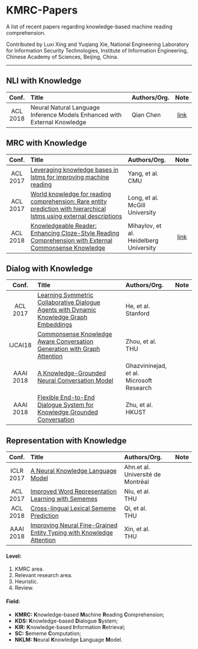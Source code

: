 # KMRC-Papers

A list of recent papers regarding knowledge-based machine reading comprehension.

Contributed by Luxi Xing and Yuqiang Xie, National Engineering Laboratory for Information Security Technologies, Institute of Information Engineering, Chinese Academy of Sciences, Beijing, China. 

-------

## NLI with Knowledge

| Conf.   | Title | Authors/Org. | Note |
| :-----: | :---  | :----------- | :---:|
| ACL<br>2018 | Neural Natural Language Inference Models Enhanced with External Knowledge | Qian Chen | [link](https://github.com/XingLuxi/KMRC-Papers/blob/master/note/kim.md) |
 
## MRC with Knowledge

| Conf.   | Title | Authors/Org. | Note |
| :-----: | :--- | :----------- | :---:|
| ACL<br>2017   | [Leveraging knowledge bases in lstms for improving machine reading](https://doi.org/10.18653/v1/P17-1132)   | Yang, et al.<br>CMU | |
| ACL<br>2017   | [World knowledge for reading comprehension: Rare entity prediction with hierarchical lstms using external descriptions](http://www.aclweb.org/anthology/D17-1086)  | Long, et al.<br>McGill University| |
| ACL<br>2018   | [Knowledgeable Reader: Enhancing Cloze-Style Reading Comprehension with External Commonsense Knowledge](http://aclweb.org/anthology/P18-1076)  | Mihaylov, et al.<br>Heidelberg University   | [link](https://github.com/XingLuxi/KMRC-Papers/blob/master/note/knreader.md) |

## Dialog with Knowledge  

| Conf.   | Title | Authors/Org. | Note |
| :-----: | :--- | :----------- | :---:|
| ACL<br>2017   | [Learning Symmetric Collaborative Dialogue Agents with Dynamic Knowledge Graph Embeddings](http://aclweb.org/anthology/P17-1162) | He, et al.<br>Stanford |  | 
| IJCAI18 | [Commonsense Knowledge Aware Conversation Generation with Graph Attention](https://www.ijcai.org/proceedings/2018/0643.pdf) | Zhou, et al.<br>THU |  | 
| AAAI<br>2018  | [A Knowledge-Grounded Neural Conversation Model](https://www.microsoft.com/en-us/research/wp-content/uploads/2017/02/A_Knowledge_Grounded_Neural_Conversation_Model.pdf) | Ghazvininejad, et al.<br>Microsoft Research |  |
| AAAI<br>2018   | [Flexible End-to-End Dialogue System for Knowledge Grounded Conversation](https://arxiv.org/pdf/1709.04264.pdf) | Zhu, et al.<br>HKUST | |

## Representation with Knowledge 

| Conf.   | Title | Authors/Org. | Note |
| :-----: | :--- | :----------- | :---:|
| ICLR<br>2017  | [A Neural Knowledge Language Model](https://arxiv.org/pdf/1608.00318v1.pdf)                            | Ahn.et al.<br>Université de Montréal | |
| ACL<br>2017   | [Improved Word Representation Learning with Sememes](http://aclweb.org/anthology/P17-1187)           | Niu, et al.<br>THU | |
| ACL<br>2018   | [Cross-lingual Lexical Sememe Prediction](http://aclweb.org/anthology/D18-1033)                      | Qi, et al.<br>THU| |
| AAAI<br>2018  | [Improving Neural Fine-Grained Entity Typing with Knowledge Attention](https://aaai.org/ocs/index.php/AAAI/AAAI18/paper/view/16321/16167) | Xin, et al.<br>THU | | 


#### Level:
1. KMRC area.
2. Relevant research area.
3. Heuristic.
4. Review.

#### Field:
- **KMRC:** **K**nowledge-based **M**achine **R**eading **C**omprehension;
- **KDS:** **K**nowledge-based **D**ialogue **S**ystem;
- **KIR:** **K**nowledge-based **I**nformation **R**etrieval;
- **SC:** **S**ememe **C**omputation;
- **NKLM:** **N**eural **K**nowledge **L**anguage **M**odel.

